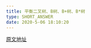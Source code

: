 ```yaml
---
title: 平衡二叉树、B树、B+树、B*树
type: SHORT_ANSWER
date: 2020-5-06 18:10:20
---
```


[原文地址](https://zhuanlan.zhihu.com/p/27700617)
